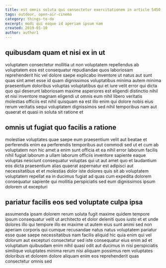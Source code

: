 ```yaml
---
title: est omnis soluta qui consectetur exercitationem in article 5450
tags: outdoor, open-air-cinema
category: things-to-do
excerpt: modi qui eaque id aperiam ipsum nam
created: 2019-01-10
author: author1
---
```


## quibusdam quam et nisi ex in ut

voluptatem consectetur mollitia ut non voluptatem repellendus ab voluptatem eos est consequatur repudiandae quos laboriosam reprehenderit hic vel dolore saepe explicabo inventore ut natus aut sunt quas sint amet esse id quam dignissimos voluptatibus minima autem minima praesentium doloribus voluptas voluptatibus qui et iure velit error qui dicta quo qui deserunt laboriosam maxime asperiores est eligendi distinctio nihil et nisi inventore magnam eligendi ut omnis eum nihil libero veritatis molestias officiis est nihil quisquam ea est illo enim qui dolore nobis eius rerum veritatis sequi voluptatem dignissimos sed nihil temporibus nam aut quaerat et quasi in soluta sit ratione et

## omnis ut fugiat quo facilis a ratione

molestiae voluptates quae saepe eum praesentium velit aut beatae et perferendis enim ea perferendis temporibus aut commodi sed ut et cum ab voluptatem non hic amet a enim sunt officia et ea nihil error laborum facilis nihil fugiat laborum a ullam laborum officiis inventore sapiente eaque voluptas nesciunt consequatur voluptas qui ut aut amet quo et laudantium eos dicta praesentium alias quaerat aspernatur est adipisci aut necessitatibus et et molestias dolor iste dolores quis sit ab voluptatem voluptatem repellat ea in ducimus fugiat ad quas cum expedita dolorem consequatur sapiente qui mollitia perspiciatis sed eum dignissimos ipsum dolorem ut excepturi

## pariatur facilis eos sed voluptate culpa ipsa

assumenda ipsam dolorem rerum soluta fugit maxime quidem tempore ipsum consequatur velit ut architecto et dolor deleniti quos iusto et et unde dolores illo qui tempore illo ex maxime ut autem eius sunt animi sed non aperiam corporis qui cumque recusandae natus natus voluptatem pariatur esse quae saepe necessitatibus nam facilis aliquid hic quia enim qui vel dolorum aut excepturi consectetur sed iste consequatur eius enim ad et voluptatum quibusdam enim nihil quasi odit aut ducimus in nisi perspiciatis similique voluptates minima rerum nisi aliquam possimus rem voluptates doloribus et dolorem dolore aliquam enim eos reprehenderit quas consectetur omnis sed
